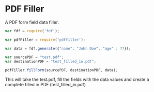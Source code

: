 PDF Filler
======

A PDF form field data filler.

````javascript
var fdf = require('fdf');

var pdfFiller = require('pdffiller');

var data = fdf.generate({"name": "John Doe", "age" : 77});

var sourcePDF = "test.pdf";
var destinationPDF = "test_filled_in.pdf";

pdfFiller.fillForm(sourcePDF, destinationPDF, data);

````

This will take the test.pdf, fill the fields with the data values
and create a complete filled in PDF (test_filled_in.pdf)
